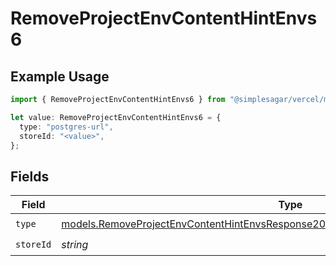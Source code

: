 # RemoveProjectEnvContentHintEnvs6

## Example Usage

```typescript
import { RemoveProjectEnvContentHintEnvs6 } from "@simplesagar/vercel/models/removeprojectenvop.js";

let value: RemoveProjectEnvContentHintEnvs6 = {
  type: "postgres-url",
  storeId: "<value>",
};
```

## Fields

| Field                                                                                                                                                                          | Type                                                                                                                                                                           | Required                                                                                                                                                                       | Description                                                                                                                                                                    |
| ------------------------------------------------------------------------------------------------------------------------------------------------------------------------------ | ------------------------------------------------------------------------------------------------------------------------------------------------------------------------------ | ------------------------------------------------------------------------------------------------------------------------------------------------------------------------------ | ------------------------------------------------------------------------------------------------------------------------------------------------------------------------------ |
| `type`                                                                                                                                                                         | [models.RemoveProjectEnvContentHintEnvsResponse200ApplicationJSONResponseBody26Type](../models/removeprojectenvcontenthintenvsresponse200applicationjsonresponsebody26type.md) | :heavy_check_mark:                                                                                                                                                             | N/A                                                                                                                                                                            |
| `storeId`                                                                                                                                                                      | *string*                                                                                                                                                                       | :heavy_check_mark:                                                                                                                                                             | N/A                                                                                                                                                                            |
